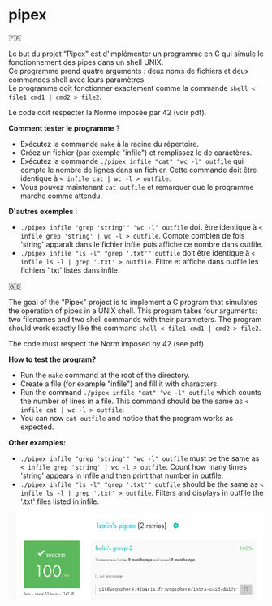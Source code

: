 # pipex

🇫🇷

Le but du projet "Pipex" est d'implémenter un programme en C qui simule le fonctionnement des pipes dans un shell UNIX.  
Ce programme prend quatre arguments : deux noms de fichiers et deux commandes shell avec leurs paramètres.  
Le programme doit fonctionner exactement comme la commande `shell < file1 cmd1 | cmd2 > file2`.

Le code doit respecter la Norme imposée par 42 (voir pdf).

__Comment tester le programme__ ?

* Exécutez la commande `make` à la racine du répertoire.
* Créez un fichier (par exemple "infile") et remplissez le de caractères.
* Exécutez la commande `./pipex infile "cat" "wc -l" outfile` qui compte le nombre de lignes dans un fichier. Cette commande doit être identique à `< infile cat | wc -l > outfile`.
* Vous pouvez maintenant `cat outfile` et remarquer que le programme marche comme attendu.
  
__D'autres exemples__ :

* `./pipex infile "grep 'string'" "wc -l" outfile` doit être identique à `< infile grep 'string' | wc -l > outfile`. Compte combien de fois 'string' apparaît dans le fichier infile puis affiche ce nombre dans outfile.
* `./pipex infile "ls -l" "grep '.txt'" outfile` doit être identique à `< infile ls -l | grep '.txt' > outfile`. Filtre et affiche dans outfile les fichiers '.txt' listés dans infile.

🇬🇧

The goal of the "Pipex" project is to implement a C program that simulates the operation of pipes in a UNIX shell.
This program takes four arguments: two filenames and two shell commands with their parameters.
The program should work exactly like the command `shell < file1 cmd1 | cmd2 > file2`.

The code must respect the Norm imposed by 42 (see pdf).

__How to test the program?__

* Run the `make` command at the root of the directory.
* Create a file (for example "infile") and fill it with characters.
* Run the command `./pipex infile "cat" "wc -l" outfile` which counts the number of lines in a file. This command should be the same as `< infile cat | wc -l > outfile`.
* You can now `cat outfile` and notice that the program works as expected.

__Other examples:__

* `./pipex infile "grep 'string'" "wc -l" outfile` must be the same as `< infile grep 'string' | wc -l > outfile`. Count how many times 'string' appears in infile and then print that number in outfile.
* `./pipex infile "ls -l" "grep '.txt'" outfile` should be the same as `< infile ls -l | grep '.txt' > outfile`. Filters and displays in outfile the '.txt' files listed in infile.

![Rating](rating.png)
